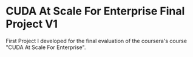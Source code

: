 # CUDA At Scale For Enterprise Final Project V1
First Project I developed for the final evaluation of the coursera's course "CUDA At Scale For Enterprise".
